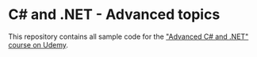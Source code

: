 # C# and .NET - Advanced topics

This repository contains all sample code for the ["Advanced C# and .NET" course on Udemy](https://www.udemy.com/draft/1761144/?couponCode=GITHUB_C_243HD).
